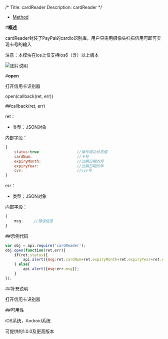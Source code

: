 /*
Title: cardReader
Description: cardReader
*/

<ul id="tab" class="clearfix">
	<li class="active"><a href="#method-content">Method</a></li>
</ul>
<div id="method-content">

#**概述**

cardReader封装了PayPal的cardio识别库，用户只需用摄像头扫描信用可即可实现卡号的输入

注意：本模块在ios上仅支持ios6（含）以上版本

![图片说明](/img/docImage/cardReader.jpg)

#**open**

打开信用卡识别器

open(callback(ret, err))

##callback(ret, err)

ret：

- 类型：JSON对象

内部字段：
```js
{
    status:true                 //操作成功状态值
    cardNum:                    //卡号
    expiryMonth:                //过期日期的月
    expiryYear:                 //过期日期的年
    cvv:                        //cvv号
}
```
err：

- 类型：JSON对象

内部字段：
```js
{
	msg：	//错误信息
}
```
##示例代码

```js
var obj = api.require('cardReader');
obj.open(function(ret,err){
	if(ret.status){
		api.alert({msg:ret.cardNum+ret.expiryMonth+ret.expiryYear+ret.cvv});
	} else{
		api.alert({msg:err.msg});
	}
});
```

##补充说明

打开信用卡识别器

##可用性

iOS系统，Android系统

可提供的1.0.0及更高版本
